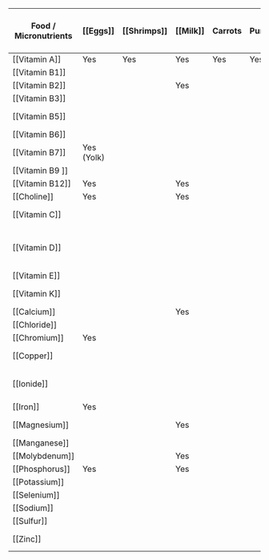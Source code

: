 
| Food /<br>Micronutrients | [[Eggs]]   | [[Shrimps]] | [[Milk]] | Carrots | Pumpkin | Pork Chops | Salmon | Soy Products | Whole Grain | Leafy Green Vegetables | Poultry (Chicken) | Mushrooms | Potato | Peanut butter | Avocado | Tomatos | Fish                         | Legume (קטניות) | Banana | Liver | Asperagose | Okra | Spinach | Orange Juice | Meat | Peanuts | Nuts | Citris Fruits (פירות הדר) | Bell Pepers | Strawberries | Butter | Vegetable Oil | Cabbage | Kale | Cheese | Tofu | Salt              | Shellfish | Seeds | Cashews | Almonds | Grapefruit | Wulnats | Oysters |
| ------------------------ | ---------- | ----------- | -------- | ------- | ------- | ---------- | ------ | ------------ | ----------- | ---------------------- | ----------------- | --------- | ------ | ------------- | ------- | ------- | ---------------------------- | --------------- | ------ | ----- | ---------- | ---- | ------- | ------------ | ---- | ------- | ---- | ------------------------- | ----------- | ------------ | ------ | ------------- | ------- | ---- | ------ | ---- | ----------------- | --------- | ----- | ------- | ------- | ---------- | ------- | ------- |
| [[Vitamin A]]            | Yes        | Yes         | Yes      | Yes     | Yes     |            |        |              |             |                        |                   |           |        |               |         |         |                              |                 |        |       |            |      |         |              |      |         |      |                           |             |              |        |               |         |      |        |      |                   |           |       |         |         |            |         |         |
| [[Vitamin B1]]           |            |             |          |         |         | Yes        | Yes    | Yes          |             |                        |                   |           |        |               |         |         |                              |                 |        |       |            |      |         |              |      |         |      |                           |             |              |        |               |         |      |        |      |                   |           |       |         |         |            |         |         |
| [[Vitamin B2]]           |            |             | Yes      |         |         |            |        |              | Yes         | Yes                    |                   |           |        |               |         |         |                              |                 |        |       |            |      |         |              |      |         |      |                           |             |              |        |               |         |      |        |      |                   |           |       |         |         |            |         |         |
| [[Vitamin B3]]           |            |             |          |         |         |            |        |              |             |                        | Yes               | Yes       | Yes    |               |         |         |                              |                 |        |       |            |      |         |              |      |         |      |                           |             |              |        |               |         |      |        |      |                   |           |       |         |         |            |         |         |
| [[Vitamin B5]]           |            |             |          |         |         |            |        |              |             | Yes (Brocolli)         | Yes               |           |        |               | Yes     | Yes     |                              |                 |        |       |            |      |         |              |      |         |      |                           |             |              |        |               |         |      |        |      |                   |           |       |         |         |            |         |         |
| [[Vitamin B6]]           |            |             |          |         |         |            |        |              |             |                        |                   |           | Yes    |               |         |         | Yes                          | Yes             | Yes    |       |            |      |         |              |      |         |      |                           |             |              |        |               |         |      |        |      |                   |           |       |         |         |            |         |         |
| [[Vitamin B7]]           | Yes (Yolk) |             |          |         |         |            |        | Yes          | Yes         |                        |                   |           |        |               |         |         |                              |                 |        | Yes   |            |      |         |              |      |         |      |                           |             |              |        |               |         |      |        |      |                   |           |       |         |         |            |         |         |
| [[Vitamin B9 ]]          |            |             |          |         |         |            |        |              |             |                        |                   |           |        |               |         |         |                              |                 |        |       | Yes        | Yes  | Yes     | Yes          |      |         |      |                           |             |              |        |               |         |      |        |      |                   |           |       |         |         |            |         |         |
| [[Vitamin B12]]          | Yes        |             | Yes      |         |         |            |        |              |             |                        | Yes               |           |        |               |         |         | Yes                          |                 |        |       |            |      |         |              | Yes  |         |      |                           |             |              |        |               |         |      |        |      |                   |           |       |         |         |            |         |         |
| [[Choline]]              | Yes        |             | Yes      |         |         |            | Yes    |              |             |                        |                   |           |        |               |         |         |                              | Yes             |        |       |            |      | Yes     |              |      | Yes     | Yes  |                           |             |              |        |               |         |      |        |      |                   |           |       |         |         |            |         |         |
| [[Vitamin C]]            |            |             |          |         |         |            |        |              |             | Yes (Brocolli)         |                   |           |        |               |         |         |                              |                 |        |       |            |      |         |              |      |         |      | Yes                       | Yes         | Yes          |        |               |         |      |        |      |                   |           |       |         |         |            |         |         |
| [[Vitamin D]]            |            |             |          |         |         |            |        |              |             |                        |                   |           |        |               |         |         | Yes (Fatty fish like salmon) |                 |        |       |            |      |         |              |      |         |      |                           |             |              | Yes    |               |         |      |        |      |                   |           |       |         |         |            |         |         |
| [[Vitamin E]]            |            |             |          |         |         |            |        |              | Yes         | Yes                    |                   |           |        |               |         |         |                              |                 |        |       |            |      |         |              |      |         | Yes  |                           |             |              |        | Yes           |         |      |        |      |                   |           |       |         |         |            |         |         |
| [[Vitamin K]]            |            |             |          |         |         |            |        |              |             | Yes (Brocolli)         |                   |           |        |               |         |         |                              |                 |        | Yes   |            |      |         |              |      |         |      |                           |             |              |        |               | Yes     | Yes  |        |      |                   |           |       |         |         |            |         |         |
| [[Calcium]]              |            |             | Yes      |         |         |            | Yes    |              |             |                        |                   |           |        |               |         |         |                              |                 |        |       |            |      |         |              |      |         |      |                           |             |              | Yes    |               |         | Yes  | Yes    | Yes  |                   |           |       |         |         |            |         |         |
| [[Chloride]]             |            |             |          |         |         |            |        |              |             |                        |                   |           |        |               |         |         |                              |                 |        |       |            |      |         |              |      |         |      |                           |             |              |        |               |         |      |        |      | Yes               |           |       |         |         |            |         |         |
| [[Chromium]]             | Yes        |             |          |         |         |            |        |              | Yes         |                        | Yes               |           |        |               |         |         |                              |                 |        |       |            |      |         |              | Yes  |         | Yes  |                           |             |              |        |               |         |      |        |      |                   |           |       |         |         |            |         |         |
| [[Copper]]               |            |             |          |         |         |            |        |              |             |                        |                   |           |        |               |         |         |                              | Yes (beans)     |        | Yes   |            |      |         |              |      |         | Yes  |                           |             |              |        |               |         |      |        |      |                   | Yes       | Yes   |         |         |            |         |         |
| [[Ionide]]               |            |             |          |         |         |            |        |              |             |                        |                   |           |        |               |         |         | Yes                          |                 |        |       |            |      |         |              |      |         |      |                           |             |              |        |               |         |      |        |      | Yes (Iodine Salt) | Yes       |       |         |         |            |         |         |
| [[Iron]]                 | Yes        |             |          |         |         |            |        |              | Yes         | Yes                    | Yes               |           |        |               |         |         |                              |                 |        |       |            |      |         |              | Yes  |         |      |                           |             |              |        |               |         |      |        |      |                   |           |       |         |         |            |         |         |
| [[Magnesium]]            |            |             | Yes      |         |         |            |        |              | Yes         | Yes (Brocolli)         |                   |           |        |               |         |         |                              |                 |        |       |            |      | Yes     |              |      |         |      |                           |             |              |        |               |         |      |        |      |                   |           |       | Yes     |         |            |         |         |
| [[Manganese]]            |            |             |          |         |         |            |        |              | Yes         |                        |                   |           |        |               |         |         | Yes                          | Yes             |        |       |            |      |         |              |      |         | Yes  |                           |             |              |        |               |         |      |        |      |                   |           |       |         |         |            |         |         |
| [[Molybdenum]]           |            |             | Yes      |         |         |            |        |              |             |                        |                   |           |        |               |         |         |                              | Yes             |        |       |            |      |         |              |      |         | Yes  |                           |             |              |        |               |         |      |        |      |                   |           |       |         |         |            |         |         |
| [[Phosphorus]]           | Yes        |             | Yes      |         |         |            |        |              |             |                        |                   |           | Yes    |               |         |         |                              |                 |        |       |            |      |         |              | Yes  |         |      |                           |             |              | Yes    |               |         |      |        |      |                   |           |       |         | Yes     |            |         |         |
| [[Potassium]]            |            |             |          |         |         |            |        |              |             |                        |                   |           |        |               | Yes     |         | Yes                          |                 | Yes    |       |            |      |         |              |      |         |      |                           |             |              |        |               |         |      |        |      |                   |           |       |         |         | Yes        |         |         |
| [[Selenium]]             |            |             |          |         |         |            |        |              |             |                        |                   |           |        |               |         |         | Yes                          |                 |        |       |            |      |         |              | Yes  |         |      |                           |             |              |        |               |         |      |        |      |                   |           |       |         |         |            | Yes     |         |
| [[Sodium]]               |            |             |          |         |         |            |        |              |             |                        |                   |           |        |               |         |         |                              |                 |        |       |            |      |         |              |      |         |      |                           |             |              |        |               |         |      |        |      | Yes               |           |       |         |         |            |         |         |
| [[Sulfur]]               |            |             |          |         |         |            |        |              |             |                        | Yes               |           |        |               |         |         | Yes                          | Yes             |        |       |            |      |         |              | Yes  |         | Yes  |                           |             |              |        |               |         |      |        |      |                   |           |       |         |         |            |         |         |
| [[Zinc]]                 |            |             |          |         |         |            |        |              |             |                        |                   |           |        |               |         |         |                              | Yes (beans)     |        |       |            |      |         |              | Yes  |         | Yes  |                           |             |              |        |               |         |      |        |      |                   |           |       |         |         |            |         | Yes     |
